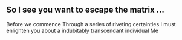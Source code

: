 ## So I see you want to escape the matrix ...

Before we commence
Through a series of riveting certainties 
I must enlighten you about a indubitably transcendant individual 
Me
